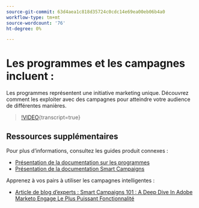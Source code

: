```yaml
---
source-git-commit: 63d4aea1c818d35724c0cdc14e69ea00eb06b4a0
workflow-type: tm+mt
source-wordcount: '76'
ht-degree: 0%

---
```

# Les programmes et les campagnes incluent :

Les programmes représentent une initiative marketing unique. Découvrez comment les exploiter avec des campagnes pour atteindre votre audience de différentes manières.

>[!VIDEO](https://video.tv.adobe.com/v/3418042/?quality=12&learn=on){transcript=true}

## Ressources supplémentaires

Pour plus d’informations, consultez les guides produit connexes :

* [Présentation de la documentation sur les programmes](https://experienceleague.adobe.com/docs/marketo/using/product-docs/core-marketo-concepts/programs/creating-programs/understanding-programs.html?lang=fr)
* [Présentation de la documentation Smart Campaigns](https://experienceleague.adobe.com/docs/marketo/using/product-docs/core-marketo-concepts/smart-campaigns/understanding-smart-campaigns.html?lang=fr)

Apprenez à vos pairs à utiliser les campagnes intelligentes :

* [ Article de blog d’experts : Smart Campaigns 101 : A Deep Dive In Adobe Marketo Engage Le Plus Puissant Fonctionnalité](https://nation.marketo.com/t5/product-blogs/smart-campaigns-101-a-deep-dive-into-adobe-marketo-engage-s-most/ba-p/313385#M1838)